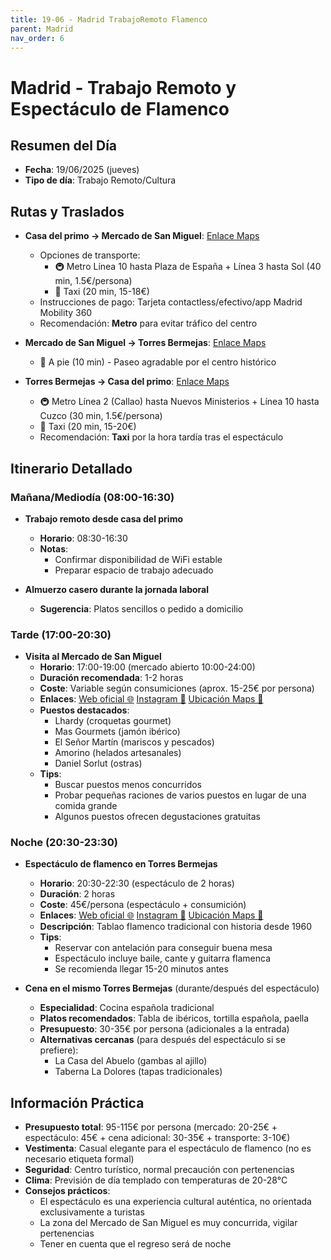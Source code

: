 ```yaml
---
title: 19-06 - Madrid TrabajoRemoto Flamenco
parent: Madrid
nav_order: 6
---
```


# Madrid - Trabajo Remoto y Espectáculo de Flamenco

## Resumen del Día
* **Fecha**: 19/06/2025 (jueves)
* **Tipo de día**: Trabajo Remoto/Cultura

## Rutas y Traslados
* **Casa del primo → Mercado de San Miguel**: [Enlace Maps](https://www.google.com/maps/dir/?api=1&origin=Miguel+Solas+4,+Madrid&destination=Mercado+de+San+Miguel,+Madrid&travelmode=transit)
  * Opciones de transporte: 
    * 🚇 Metro Línea 10 hasta Plaza de España + Línea 3 hasta Sol (40 min, 1.5€/persona)
    * 🚕 Taxi (20 min, 15-18€)
  * Instrucciones de pago: Tarjeta contactless/efectivo/app Madrid Mobility 360
  * Recomendación: **Metro** para evitar tráfico del centro

* **Mercado de San Miguel → Torres Bermejas**: [Enlace Maps](https://www.google.com/maps/dir/?api=1&origin=Mercado+de+San+Miguel,+Madrid&destination=Torres+Bermejas,+Madrid&travelmode=walking)
  * 🚶 A pie (10 min) - Paseo agradable por el centro histórico

* **Torres Bermejas → Casa del primo**: [Enlace Maps](https://www.google.com/maps/dir/?api=1&origin=Torres+Bermejas,+Madrid&destination=Miguel+Solas+4,+Madrid&travelmode=transit)
  * 🚇 Metro Línea 2 (Callao) hasta Nuevos Ministerios + Línea 10 hasta Cuzco (30 min, 1.5€/persona)
  * 🚕 Taxi (20 min, 15-20€)
  * Recomendación: **Taxi** por la hora tardía tras el espectáculo

## Itinerario Detallado
### Mañana/Mediodía (08:00-16:30)
* **Trabajo remoto desde casa del primo**
  * **Horario**: 08:30-16:30
  * **Notas**: 
    * Confirmar disponibilidad de WiFi estable
    * Preparar espacio de trabajo adecuado

* **Almuerzo casero durante la jornada laboral**
  * **Sugerencia**: Platos sencillos o pedido a domicilio

### Tarde (17:00-20:30)
* **Visita al Mercado de San Miguel**
  * **Horario**: 17:00-19:00 (mercado abierto 10:00-24:00)
  * **Duración recomendada**: 1-2 horas
  * **Coste**: Variable según consumiciones (aprox. 15-25€ por persona)
  * **Enlaces**: [Web oficial 🌐](https://www.mercadodesanmiguel.es/) [Instagram 📸](https://www.instagram.com/mercadodesanmiguel/) [Ubicación Maps 📍](https://www.google.com/maps/dir/?api=1&destination=Mercado+de+San+Miguel,+Madrid&travelmode=transit)
  * **Puestos destacados**: 
    * Lhardy (croquetas gourmet)
    * Mas Gourmets (jamón ibérico)
    * El Señor Martín (mariscos y pescados)
    * Amorino (helados artesanales)
    * Daniel Sorlut (ostras)
  * **Tips**: 
    * Buscar puestos menos concurridos
    * Probar pequeñas raciones de varios puestos en lugar de una comida grande
    * Algunos puestos ofrecen degustaciones gratuitas

### Noche (20:30-23:30)
* **Espectáculo de flamenco en Torres Bermejas**
  * **Horario**: 20:30-22:30 (espectáculo de 2 horas)
  * **Duración**: 2 horas
  * **Coste**: 45€/persona (espectáculo + consumición)
  * **Enlaces**: [Web oficial 🌐](https://www.torresbermejas.com/) [Instagram 📸](https://www.instagram.com/torresbermejas/) [Ubicación Maps 📍](https://www.google.com/maps/dir/?api=1&destination=Torres+Bermejas,+Madrid&travelmode=walking)
  * **Descripción**: Tablao flamenco tradicional con historia desde 1960
  * **Tips**: 
    * Reservar con antelación para conseguir buena mesa
    * Espectáculo incluye baile, cante y guitarra flamenca
    * Se recomienda llegar 15-20 minutos antes

* **Cena en el mismo Torres Bermejas** (durante/después del espectáculo)
  * **Especialidad**: Cocina española tradicional
  * **Platos recomendados**: Tabla de ibéricos, tortilla española, paella
  * **Presupuesto**: 30-35€ por persona (adicionales a la entrada)
  * **Alternativas cercanas** (para después del espectáculo si se prefiere): 
    * La Casa del Abuelo (gambas al ajillo)
    * Taberna La Dolores (tapas tradicionales)

## Información Práctica
* **Presupuesto total**: 95-115€ por persona (mercado: 20-25€ + espectáculo: 45€ + cena adicional: 30-35€ + transporte: 3-10€)
* **Vestimenta**: Casual elegante para el espectáculo de flamenco (no es necesario etiqueta formal)
* **Seguridad**: Centro turístico, normal precaución con pertenencias
* **Clima**: Previsión de día templado con temperaturas de 20-28°C
* **Consejos prácticos**: 
  * El espectáculo es una experiencia cultural auténtica, no orientada exclusivamente a turistas
  * La zona del Mercado de San Miguel es muy concurrida, vigilar pertenencias
  * Tener en cuenta que el regreso será de noche




